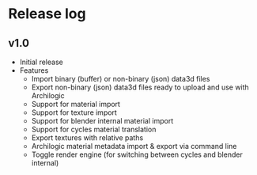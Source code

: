 # Release log

## v1.0
* Initial release
* Features
  * Import binary (buffer) or non-binary (json) data3d files
  * Export non-binary (json) data3d files ready to upload and use with Archilogic
  * Support for material import
  * Support for texture import
  * Support for blender internal material import
  * Support for cycles material translation
  * Export textures with relative paths
  * Archilogic material metadata import & export via command line
  * Toggle render engine (for switching between cycles and blender internal)
